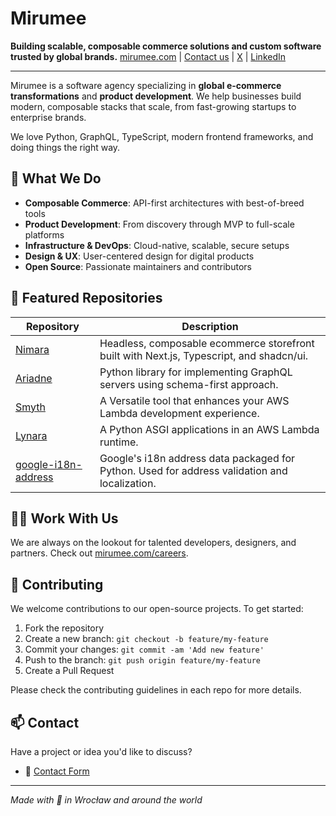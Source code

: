 # Mirumee

**Building scalable, composable commerce solutions and custom software trusted by global brands.**
[mirumee.com](https://mirumee.com) | [Contact us](https://mirumee.com/contact) | [X](https://x.com/mirumeelabs) | [LinkedIn](https://www.linkedin.com/company/mirumee-software)

---

Mirumee is a software agency specializing in **global e-commerce transformations** and **product development**. We help businesses build modern, composable stacks that scale, from fast-growing startups to enterprise brands.

We love Python, GraphQL, TypeScript, modern frontend frameworks, and doing things the right way.

## 🔧 What We Do

- **Composable Commerce**: API-first architectures with best-of-breed tools
- **Product Development**: From discovery through MVP to full-scale platforms
- **Infrastructure & DevOps**: Cloud-native, scalable, secure setups
- **Design & UX**: User-centered design for digital products
- **Open Source**: Passionate maintainers and contributors

## 🌟 Featured Repositories

| Repository                                                            | Description                                                                                   |
| --------------------------------------------------------------------- | --------------------------------------------------------------------------------------------- |
| [Nimara](https://github.com/mirumee/nimara-ecommerce)                 | Headless, composable ecommerce storefront built with Next.js, Typescript, and shadcn/ui.      |
| [Ariadne](https://github.com/mirumee/ariadne)                         | Python library for implementing GraphQL servers using schema-first approach.                  |
| [Smyth](https://github.com/mirumee/smyth)                             | A Versatile tool that enhances your AWS Lambda development experience.                        |
| [Lynara](https://github.com/mirumee/lynara)                           | A Python ASGI applications in an AWS Lambda runtime.                                          |
| [google-i18n-address](https://github.com/mirumee/google-i18n-address) | Google's i18n address data packaged for Python. Used for address validation and localization. |

## 🧑‍💻 Work With Us

We are always on the lookout for talented developers, designers, and partners.
Check out [mirumee.com/careers](https://mirumee.com/careers).

## 🤝 Contributing

We welcome contributions to our open-source projects. To get started:

1. Fork the repository
2. Create a new branch: `git checkout -b feature/my-feature`
3. Commit your changes: `git commit -am 'Add new feature'`
4. Push to the branch: `git push origin feature/my-feature`
5. Create a Pull Request

Please check the contributing guidelines in each repo for more details.

## 📫 Contact

Have a project or idea you'd like to discuss?

- 💬 [Contact Form](https://mirumee.com/contact)

---

_Made with 💛 in Wrocław and around the world_
